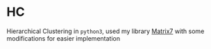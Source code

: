 # HC

Hierarchical Clustering in `python3`, used my library [Matrix7](https://github.com/LogX7/Matrix7) with some modifications for easier implementation